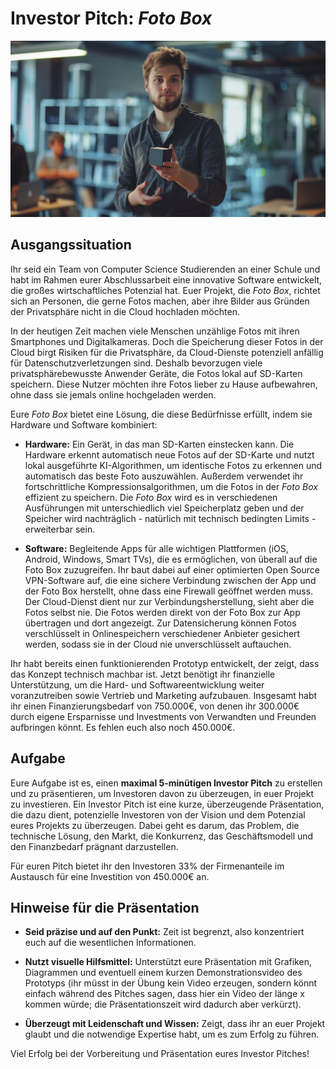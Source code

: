 # Investor Pitch: _Foto Box_

![Hero image](./Fotobox.png)

## Ausgangssituation

Ihr seid ein Team von Computer Science Studierenden an einer Schule und habt im Rahmen eurer Abschlussarbeit eine innovative Software entwickelt, die großes wirtschaftliches Potenzial hat. Euer Projekt, die _Foto Box_, richtet sich an Personen, die gerne Fotos machen, aber ihre Bilder aus Gründen der Privatsphäre nicht in die Cloud hochladen möchten.

In der heutigen Zeit machen viele Menschen unzählige Fotos mit ihren Smartphones und Digitalkameras. Doch die Speicherung dieser Fotos in der Cloud birgt Risiken für die Privatsphäre, da Cloud-Dienste potenziell anfällig für Datenschutzverletzungen sind. Deshalb bevorzugen viele privatsphärebewusste Anwender Geräte, die Fotos lokal auf SD-Karten speichern. Diese Nutzer möchten ihre Fotos lieber zu Hause aufbewahren, ohne dass sie jemals online hochgeladen werden.

Eure _Foto Box_ bietet eine Lösung, die diese Bedürfnisse erfüllt, indem sie Hardware und Software kombiniert:

- **Hardware:** Ein Gerät, in das man SD-Karten einstecken kann. Die Hardware erkennt automatisch neue Fotos auf der SD-Karte und nutzt lokal ausgeführte KI-Algorithmen, um identische Fotos zu erkennen und automatisch das beste Foto auszuwählen. Außerdem verwendet ihr fortschrittliche Kompressionsalgorithmen, um die Fotos in der _Foto Box_ effizient zu speichern. Die _Foto Box_ wird es in verschiedenen Ausführungen mit unterschiedlich viel Speicherplatz geben und der Speicher wird nachträglich - natürlich mit technisch bedingten Limits - erweiterbar sein.

- **Software:** Begleitende Apps für alle wichtigen Plattformen (iOS, Android, Windows, Smart TVs), die es ermöglichen, von überall auf die Foto Box zuzugreifen. Ihr baut dabei auf einer optimierten Open Source VPN-Software auf, die eine sichere Verbindung zwischen der App und der Foto Box herstellt, ohne dass eine Firewall geöffnet werden muss. Der Cloud-Dienst dient nur zur Verbindungsherstellung, sieht aber die Fotos selbst nie. Die Fotos werden direkt von der Foto Box zur App übertragen und dort angezeigt. Zur Datensicherung können Fotos verschlüsselt in Onlinespeichern verschiedener Anbieter gesichert werden, sodass sie in der Cloud nie unverschlüsselt auftauchen.

Ihr habt bereits einen funktionierenden Prototyp entwickelt, der zeigt, dass das Konzept technisch machbar ist. Jetzt benötigt ihr finanzielle Unterstützung, um die Hard- und Softwareentwicklung weiter voranzutreiben sowie Vertrieb und Marketing aufzubauen. Insgesamt habt ihr einen Finanzierungsbedarf von 750.000€, von denen ihr 300.000€ durch eigene Ersparnisse und Investments von Verwandten und Freunden aufbringen könnt. Es fehlen euch also noch 450.000€.

## Aufgabe

Eure Aufgabe ist es, einen **maximal 5-minütigen Investor Pitch** zu erstellen und zu präsentieren, um Investoren davon zu überzeugen, in euer Projekt zu investieren. Ein Investor Pitch ist eine kurze, überzeugende Präsentation, die dazu dient, potenzielle Investoren von der Vision und dem Potenzial eures Projekts zu überzeugen. Dabei geht es darum, das Problem, die technische Lösung, den Markt, die Konkurrenz, das Geschäftsmodell und den Finanzbedarf prägnant darzustellen.

Für euren Pitch bietet ihr den Investoren 33% der Firmenanteile im Austausch für eine Investition von 450.000€ an.

## Hinweise für die Präsentation

- **Seid präzise und auf den Punkt:** Zeit ist begrenzt, also konzentriert euch auf die wesentlichen Informationen.

- **Nutzt visuelle Hilfsmittel:** Unterstützt eure Präsentation mit Grafiken, Diagrammen und eventuell einem kurzen Demonstrationsvideo des Prototyps (ihr müsst in der Übung kein Video erzeugen, sondern könnt einfach während des Pitches sagen, dass hier ein Video der länge x kommen würde; die Präsentationszeit wird dadurch aber verkürzt).

- **Überzeugt mit Leidenschaft und Wissen:** Zeigt, dass ihr an euer Projekt glaubt und die notwendige Expertise habt, um es zum Erfolg zu führen.

Viel Erfolg bei der Vorbereitung und Präsentation eures Investor Pitches!
